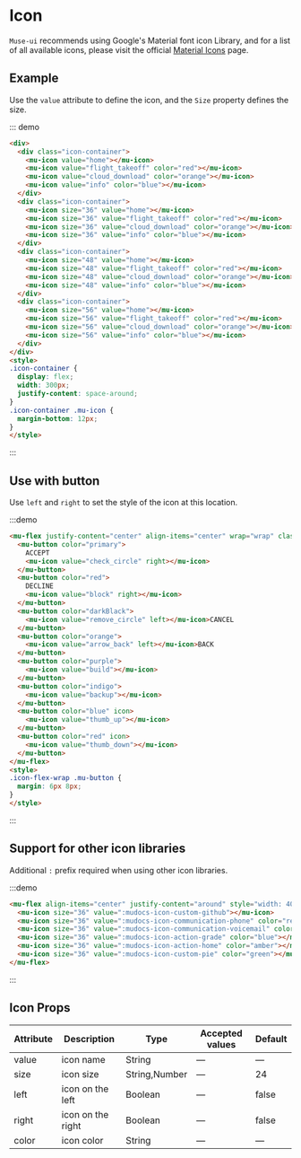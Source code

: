 <style>
.icon-container {
  display: flex;
  width: 300px;
  justify-content: space-around;
}
.icon-container .mu-icon {
  margin-bottom: 12px;
}
.icon-flex-wrap .mu-button {
  margin: 6px 8px;
}
</style>
# Icon

`Muse-ui` recommends using Google's Material font icon Library, and for a list of all available icons, please visit the official [Material Icons](https://material.io/icons/) page.

## Example

Use the `value` attribute to define the icon, and the `Size` property defines the size.

::: demo
```html
<div>
  <div class="icon-container">
    <mu-icon value="home"></mu-icon>
    <mu-icon value="flight_takeoff" color="red"></mu-icon>
    <mu-icon value="cloud_download" color="orange"></mu-icon>
    <mu-icon value="info" color="blue"></mu-icon>
  </div>
  <div class="icon-container">
    <mu-icon size="36" value="home"></mu-icon>
    <mu-icon size="36" value="flight_takeoff" color="red"></mu-icon>
    <mu-icon size="36" value="cloud_download" color="orange"></mu-icon>
    <mu-icon size="36" value="info" color="blue"></mu-icon>
  </div>
  <div class="icon-container">
    <mu-icon size="48" value="home"></mu-icon>
    <mu-icon size="48" value="flight_takeoff" color="red"></mu-icon>
    <mu-icon size="48" value="cloud_download" color="orange"></mu-icon>
    <mu-icon size="48" value="info" color="blue"></mu-icon>
  </div>
  <div class="icon-container">
    <mu-icon size="56" value="home"></mu-icon>
    <mu-icon size="56" value="flight_takeoff" color="red"></mu-icon>
    <mu-icon size="56" value="cloud_download" color="orange"></mu-icon>
    <mu-icon size="56" value="info" color="blue"></mu-icon>
  </div>
</div>
<style>
.icon-container {
  display: flex;
  width: 300px;
  justify-content: space-around;
}
.icon-container .mu-icon {
  margin-bottom: 12px;
}
</style>
```
:::

## Use with button

Use `left` and `right` to set the style of the icon at this location.

:::demo
```html
<mu-flex justify-content="center" align-items="center" wrap="wrap" class="icon-flex-wrap">
  <mu-button color="primary">
    ACCEPT
    <mu-icon value="check_circle" right></mu-icon>
  </mu-button>
  <mu-button color="red">
    DECLINE
    <mu-icon value="block" right></mu-icon>
  </mu-button>
  <mu-button color="darkBlack">
    <mu-icon value="remove_circle" left></mu-icon>CANCEL
  </mu-button>
  <mu-button color="orange">
    <mu-icon value="arrow_back" left></mu-icon>BACK
  </mu-button>
  <mu-button color="purple">
    <mu-icon value="build"></mu-icon>
  </mu-button>
  <mu-button color="indigo">
    <mu-icon value="backup"></mu-icon>
  </mu-button>
  <mu-button color="blue" icon>
    <mu-icon value="thumb_up"></mu-icon>
  </mu-button>
  <mu-button color="red" icon>
    <mu-icon value="thumb_down"></mu-icon>
  </mu-button>
</mu-flex>
<style>
.icon-flex-wrap .mu-button {
  margin: 6px 8px;
}
</style>
```
:::

## Support for other icon libraries

Additional `:` prefix required when using other icon libraries.

:::demo
```html
<mu-flex align-items="center" justify-content="around" style="width: 400px;">
  <mu-icon size="36" value=":mudocs-icon-custom-github"></mu-icon>
  <mu-icon size="36" value=":mudocs-icon-communication-phone" color="red"></mu-icon>
  <mu-icon size="36" value=":mudocs-icon-communication-voicemail" color="orange"></mu-icon>
  <mu-icon size="36" value=":mudocs-icon-action-grade" color="blue"></mu-icon>
  <mu-icon size="36" value=":mudocs-icon-action-home" color="amber"></mu-icon>
  <mu-icon size="36" value=":mudocs-icon-custom-pie" color="green"></mu-icon>
</mu-flex>
```
:::

## Icon Props

| Attribute | Description | Type | Accepted values | Default |
|------|------|------|------|------|
| value | icon name | String | — | — |
| size | icon size | String,Number | — | 24 |
| left | icon on the left | Boolean | — | false |
| right | icon on the right | Boolean | — | false |
| color | icon color | String | — | — |
